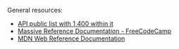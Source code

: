 General resources:

- [API public list with 1,400 within it](https://publicapis.dev/)
- [Massive Reference Documentation - FreeCodeCamp](https://devdocs.io/)
- [MDN Web Reference Documentation](https://developer.mozilla.org/en-US/docs/Web)